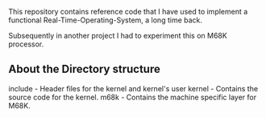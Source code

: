 This repository contains reference code that I have used to implement a
functional Real-Time-Operating-System, a long time back.

Subsequently in another project I had to experiment this on M68K processor.

About the Directory structure
-----------------------------

include     - Header files for the kernel and kernel's user
kernel      - Contains the source code for the kernel.
m68k        - Contains the machine specific layer for M68K.
